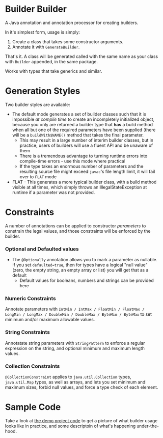Builder Builder
===============

A Java annotation and annotation processor for creating builders.

In it's simplest form, usage is simply:

1. Create a class that takes some constructor arguments.
2. Annotate it with `GenerateBuilder`.

That's it.  A class will be generated called with the same name as your class with `Builder` appended, in the same package.

Works with types that take generics and similar.

Generation Styles
=================

Two builder styles are available:

  * The default mode generates a set of builder classes such that it is impossible *at compile time* to create an
    incompletely initialized object, because you only are returned a builder type that **has** a build method when
    all but one of the required parameters have been supplied (there will be a `buildWith$NAME()` method that takes
    the final parameter.
      * This may result in a large number of interim builder classes, but in practice, users of builders will use a
        fluent API and be unaware of them
      * There is a tremendous advantage to turning runtime errors into compile-time errors - use this mode where practical
      * If the type takes an enormous number of parameters and the resulting source file might exceed `javac`'s file
        length limit, it will fail over to `FLAT` mode
  * FLAT - This generates a more typical builder class, with a build method visible at all times, which simply throws
    an IllegalStateException at runtime if a parameter was not provided.

Constraints
===========

A number of annotations can be applied to constructor *parameters* to constrain the legal values, and
those constraints will be enforced by the builder.

### Optional and Defaulted values

  * The `@Optionally` annotation allows you to mark a parameter as nullable.  If you set `defaulted=true`, then for
    types have a logical "null value" (zero, the empty string, an empty array or list) you will get that as a default
    * Default values for booleans, numbers and strings can be provided here

### Numeric Constraints

Annotate parameters with `IntMin / IntMax / FloatMin / FloatMax / LongMin / LongMax / DoubleMin / DoubleMax / ByteMin / ByteMax`
to set minimum and/or maximum allowable values.

### String Constraints

Annotatate string parameters with `StringPattern` to enforce a regular expression on the string, and optional minimum and
maximum length values.

### Collection Constraints

`@CollectionConstraint` applies to `java.util.Collection` types, `java.util.Map` types, as well as arrays, and lets you
set minimum and maximum sizes, forbid null values, and force a type check of each element.

Sample Code
===========

Take a look at [the demo project code](https://github.com/timboudreau/builder-builder/blob/main/builder-builder-demo/src/test/java/com/timboudreau/bugdemo/attribution/bug/demo/BuilderBuilderDemoTest.java#L32) to get
a picture of what builder usage looks like in practice, and some descriptoin of what's happening under-the-hood.

